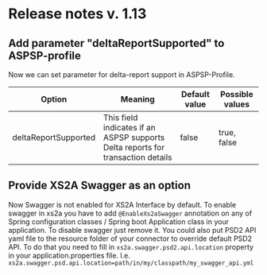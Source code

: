 # Release notes v. 1.13

## Add parameter "deltaReportSupported" to ASPSP-profile
Now we can set parameter for delta-report support in ASPSP-Profile.

| Option                                  | Meaning                                                                                             | Default value                                        | Possible values                                                                                      |
|-----------------------------------------|-----------------------------------------------------------------------------------------------------|------------------------------------------------------|------------------------------------------------------------------------------------------------------|
|deltaReportSupported                     | This field indicates if an ASPSP supports Delta reports for transaction details                     | false                                                | true, false                                                                                          |

## Provide XS2A Swagger as an option
Now Swagger is not enabled for XS2A Interface by default.
To enable swagger in xs2a you have to add `@EnableXs2aSwagger` annotation on any of Spring configuration classes / Spring boot Application class in your application. To disable swagger just remove it.
You could also put PSD2 API yaml file to the resource folder of your connector to override default PSD2 API. To do that you need to fill in 
`xs2a.swagger.psd2.api.location` property in your application.properties file. I.e.
`xs2a.swagger.psd.api.location=path/in/my/classpath/my_swagger_api.yml`
